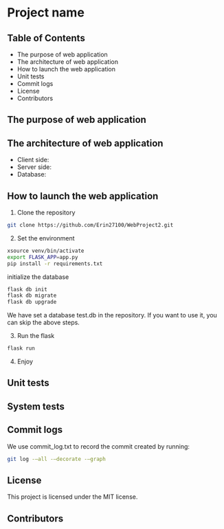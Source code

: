 # Project name

## Table of Contents

- The purpose of web application
- The architecture of web application
- How to launch the web application
- Unit tests
- Commit logs
- License
- Contributors

## The purpose of web application

## The architecture of web application

- Client side:
- Server side:
- Database:

## How to launch the web application

1. Clone the repository

```bash
git clone https://github.com/Erin27100/WebProject2.git
```

2. Set the environment

```bash
xsource venv/bin/activate
export FLASK_APP=app.py
pip install -r requirements.txt

```

initialize the database

```bash
flask db init
flask db migrate
flask db upgrade
```

We have set a database test.db in the repository. If you want to use it, you can skip the above steps.

3. Run the flask

```bash
flask run
```

4. Enjoy

## Unit tests

## System tests

## Commit logs

We use commit_log.txt to record the commit created by running:

```bash
git log -–all -–decorate -–graph
```

## License

This project is licensed under the MIT license.

## Contributors
